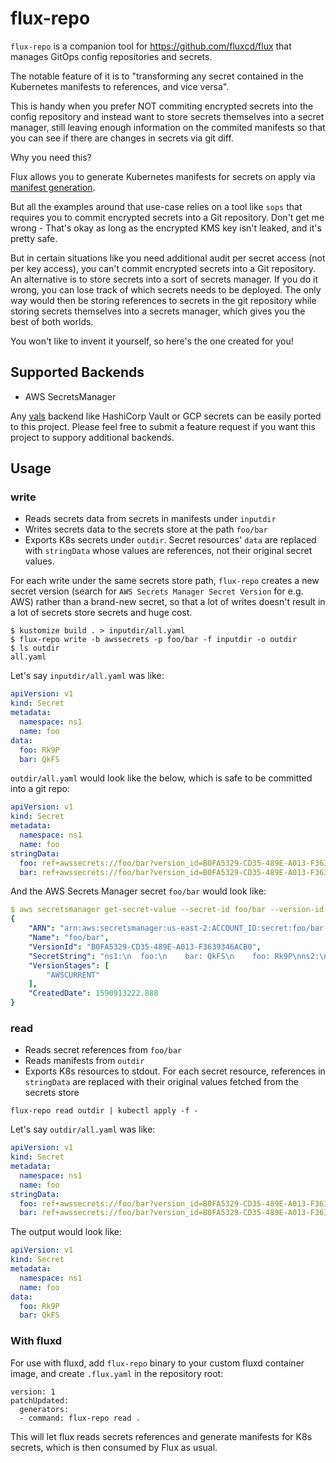 # flux-repo

`flux-repo` is a companion tool for https://github.com/fluxcd/flux that manages GitOps config repositories and secrets.

The notable feature of it is to "transforming any secret contained in the Kubernetes manifests to references, and vice versa".

This is handy when you prefer NOT commiting encrypted secrets into the config repository and instead want to store secrets themselves into a secret manager, still leaving enough information on the commited manifests so that you can see if there are changes in secrets via git diff.

Why you need this?

Flux allows you to generate Kubernetes manifests for secrets on apply via [manifest generation](https://docs.fluxcd.io/en/1.17.1/references/fluxyaml-config-files.html).

But all the examples around that use-case relies on a tool like `sops` that requires you to commit encrypted secrets into a Git repository. Don't get me wrong - That's okay as long as the encrypted KMS key isn't leaked, and it's pretty safe.

But in certain situations like you need additional audit per secret access (not per key access), you can't commit encrypted secrets into a Git repository. An alternative is to store secrets into a sort of secrets manager. If you do it wrong, you can lose track of which secrets needs to be deployed. The only way would then be storing references to secrets in the git repository while storing secrets themselves into a secrets manager, which gives you the best of both worlds.

You won't like to invent it yourself, so here's the one created for you!

## Supported Backends

- AWS SecretsManager

Any [vals](https://github.com/variantdev/vals) backend like HashiCorp Vault or GCP secrets can be easily ported to this project. Please feel free to submit a feature request if you want this project to suppory additional backends.

## Usage

### write

- Reads secrets data from secrets in manifests under `inputdir`
- Writes secrets data to the secrets store at the path `foo/bar`
- Exports K8s secrets under `outdir`. Secret resources' `data` are replaced with `stringData` whose values are references, not their original secret values.

For each write under the same secrets store path, `flux-repo` creates a new secret version (search for `AWS Secrets Manager Secret Version` for e.g. AWS) rather than a brand-new secret, so that a lot of writes doesn't result in a lot of secrets store secrets and huge cost.

```
$ kustomize build . > inputdir/all.yaml
$ flux-repo write -b awssecrets -p foo/bar -f inputdir -o outdir
$ ls outdir
all.yaml
```

Let's say `inputdir/all.yaml` was like:

```yaml
apiVersion: v1
kind: Secret
metadata:
  namespace: ns1
  name: foo
data:
  foo: Rk9P
  bar: QkFS
```

`outdir/all.yaml` would look like the below, which is safe to be committed into a git repo:

```yaml
apiVersion: v1
kind: Secret
metadata:
  namespace: ns1
  name: foo
stringData:
  foo: ref+awssecrets://foo/bar?version_id=B0FA5329-CD35-489E-A013-F3639346ACB0#/ns1/foo/foo
  bar: ref+awssecrets://foo/bar?version_id=B0FA5329-CD35-489E-A013-F3639346ACB0#/ns1/foo/bar
```

And the AWS Secrets Manager secret `foo/bar` would look like:

```yaml
$ aws secretsmanager get-secret-value --secret-id foo/bar --version-id B0FA5329-CD35-489E-A013-F3639346ACB0
{
    "ARN": "arn:aws:secretsmanager:us-east-2:ACCOUNT_ID:secret:foo/bar-IdH8XY",
    "Name": "foo/bar",
    "VersionId": "B0FA5329-CD35-489E-A013-F3639346ACB0",
    "SecretString": "ns1:\n  foo:\n    bar: QkFS\n    foo: Rk9P\nns2:\n  bar:\n    bar: QkFS\n    foo: Rk9P\n",
    "VersionStages": [
        "AWSCURRENT"
    ],
    "CreatedDate": 1590913222.888
}
```

### read

- Reads secret references from `foo/bar`
- Reads manifests from `outdir`
- Exports K8s resources to stdout. For each secret resource, references in `stringData` are replaced with their original values fetched from the secrets store

```
flux-repo read outdir | kubectl apply -f -
```

Let's say `outdir/all.yaml` was like:

```yaml
apiVersion: v1
kind: Secret
metadata:
  namespace: ns1
  name: foo
stringData:
  foo: ref+awssecrets://foo/bar?version_id=B0FA5329-CD35-489E-A013-F3639346ACB0#/ns1/foo/foo
  bar: ref+awssecrets://foo/bar?version_id=B0FA5329-CD35-489E-A013-F3639346ACB0#/ns1/foo/bar
```

The output would look like:

```yaml
apiVersion: v1
kind: Secret
metadata:
  namespace: ns1
  name: foo
data:
  foo: Rk9P
  bar: QkFS
```

### With fluxd

For use with fluxd, add `flux-repo` binary to your custom fluxd container image, and create `.flux.yaml` in the repository root:

```
version: 1
patchUpdated:
  generators:
  - command: flux-repo read .
```

This will let flux reads secrets references and generate manifests for K8s secrets, which is then consumed by Flux as usual.
